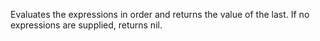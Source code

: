 Evaluates the expressions in order and returns the value of
  the last. If no expressions are supplied, returns nil.